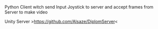 Python Client witch send Input Joystick to server and accept frames from Server to make video

Unity Server >https://github.com/Alsaze/DiplomServer<
